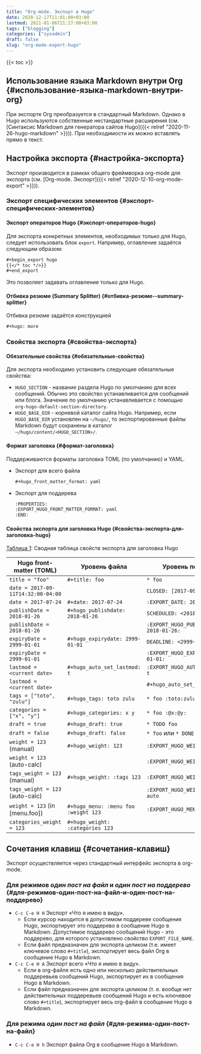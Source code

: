```yaml
---
title: "Org-mode. Экспорт в Hugo"
date: 2020-12-17T11:01:00+03:00
lastmod: 2021-01-06T21:27:00+03:00
tags: ["blogging"]
categories: ["sysadmin"]
draft: false
slug: "org-mode-export-hugo"
---
```


<!--more-->

{{< toc >}}


## Использование языка Markdown внутри Org {#использование-языка-markdown-внутри-org}

При экспорте Org преобразуется в стандартный Markdown. Однако в Hugo
используются собственные нестандартные расширения (см. [Синтаксис
Markdown для генератора сайтов Hugo]({{< relref "2020-11-26-hugo-markdown" >}})). При необходимости их можно
вставлять прямо в текст.


## Настройка экспорта {#настройка-экспорта}

Экспорт производится в рамках общего фреймворка org-mode для экспорта (см. [Org-mode. Экспорт]({{< relref "2020-12-10-org-mode-export" >}})).


### Экспорт специфических элементов {#экспорт-специфических-элементов}


#### Экспорт операторов Hugo {#экспорт-операторов-hugo}

Для экспорта конкретных элементов, необходимых только для Hugo, следует использовать блок `export`. Например, оглавление задаётся следующим образом:

```org
#+begin_export hugo
{{</* toc */>}}
#+end_export
```

Это позволяет задавать оглавление только для Hugo.


#### Отбивка резюме (Summary Splitter) {#отбивка-резюме--summary-splitter}

Отбивка резюме задаётся конструкцией

```org
#+hugo: more
```


### Свойства экспорта {#свойства-экспорта}


#### Обязательные свойства {#обязательные-свойства}

Для экспорта необходимо установить следующие обязательные свойства:

-   `HUGO_SECTION` - название раздела Hugo по умолчанию для всех
    сообщений. Обычно это свойство устанавливается для сообщений или
    блога. Значение по умолчанию устанавливается с помощью
    `org-hugo-default-section-directory`.
-   `HUGO_BASE_DIR` - корневой каталог сайта Hugo. Например, если
    `HUGO_BASE_DIR` установлен на `~/hugo/`, то экспортированные файлы
    Markdown будут сохранены в каталог `~/hugo/content/<HUGO_SECTION>/`.


#### Формат заголовка {#формат-заголовка}

Поддерживаются форматы заголовка TOML (по умолчанию) и YAML.

<!--list-separator-->

-  Экспорт для всего файла

    ```org
    #+hugo_front_matter_format: yaml
    ```

<!--list-separator-->

-  Экспорт для поддерева

    ```org
    :PROPERTIES:
    :EXPORT_HUGO_FRONT_MATTER_FORMAT: yaml
    :END:
    ```


#### Свойства экспорта для заголовка Hugo {#свойства-экспорта-для-заголовка-hugo}

<a id="table--hugo-export-properties-front-matter"></a>
<div class="table-caption">
  <span class="table-number"><a href="#table--hugo-export-properties-front-matter">&#1058;&#1072;&#1073;&#1083;&#1080;&#1094;&#1072; 1</a></span>:
  Сводная таблица свойств экспорта для заголовка Hugo
</div>

| Hugo front-matter (TOML)           | Уровень файла                        | Уровень поддерева                       |
|------------------------------------|--------------------------------------|-----------------------------------------|
| `title = "foo"`                    | `#+title: foo`                       | `* foo`                                 |
| `date = 2017-09-11T14:32:00-04:00` |                                      | `CLOSED: [2017-09-11 Mon 14:32]`        |
| `date = 2017-07-24`                | `#+date: 2017-07-24`                 | `:EXPORT_DATE: 2017-07-24`              |
| `publishDate = 2018-01-26`         | `#+hugo_publishdate: 2018-01-26`     | `SCHEDULED: <2018-01-26 Fri>`           |
| `publishDate = 2018-01-26`         |                                      | `:EXPORT_HUGO_PUBLISHDATE: 2018-01-26:` |
| `expiryDate = 2999-01-01`          | `#+hugo_expirydate: 2999-01-01`      | `DEADLINE: <2999-01-01 Tue>`            |
| `expiryDate = 2999-01-01`          |                                      | `:EXPORT_HUGO_EXPIRYDATE: 2999-01-01:`  |
| `lastmod = <current date>`         | `#+hugo_auto_set_lastmod: t`         | `:EXPORT_HUGO_AUTO_SET_LASTMOD: t`      |
| `lastmod = <current date>`         |                                      | `#+hugo_auto_set_lastmod: t`            |
| `tags = ["toto", "zulu"]`          | `#+hugo_tags: toto zulu`             | `* foo :toto:zulu:`                     |
| `categories = ["x", "y"]`          | `#+hugo_categories: x y`             | `* foo :@x:@y:`                         |
| `draft = true`                     | `#+hugo_draft: true`                 | `* TODO foo`                            |
| `draft = false`                    | `#+hugo_draft: false`                | `* foo` или `* DONE foo`                |
| `weight = 123` (manual)            | `#+hugo_weight: 123`                 | `:EXPORT_HUGO_WEIGHT: 123`              |
| `weight = 123` (auto-calc)         |                                      | `:EXPORT_HUGO_WEIGHT: auto`             |
| `tags_weight = 123` (manual)       | `#+hugo_weight: :tags 123`           | `:EXPORT_HUGO_WEIGHT: :tags 123`        |
| `tags_weight = 123` (auto-calc)    |                                      | `:EXPORT_HUGO_WEIGHT: :tags auto`       |
| `weight = 123` (in [menu.foo])     | `#+hugo_menu: :menu foo :weight 123` | `:EXPORT_HUGO_MENU: :menu foo`          |
| `categories_weight = 123`          | `#+hugo_weight: :categories 123`     |                                         |


## Сочетания клавиш {#сочетания-клавиш}

Экспорт осуществляется через стандартный интерфейс экспорта в org-mode.


### Для режимов _один пост на файл_ и _один пост на поддерево_ {#для-режимов-один-пост-на-файл-и-один-пост-на-поддерево}

-   `C-c C-e H H` Экспорт «Что я имею в виду».
    -   Если курсор находится в допустимом поддереве сообщения Hugo,
        экспортирует это поддерево в сообщение Hugo в Markdown. Допустимое
        поддерево сообщений Hugo - это поддерево, для которого установлено
        свойство `EXPORT_FILE_NAME`.
    -   Если файл предназначен для экспорта целиком (т.е. имеет ключевое
        слово `#+title`), экспортирует весь файл Org в сообщение Hugo в
        Markdown.
-   `C-c C-e H A` Экспорт всего «Что я имею в виду».
    -   Если в org-файле есть одно или несколько действительных
        поддеревьев сообщений Hugo, экспортирует их в сообщения Hugo в
        Markdown.
    -   Если файл предназначен для экспорта целиком (т. е. вообще нет
        действительных поддеревьев сообщений Hugo и есть ключевое слово
        `#+title`), экспортирует весь org-файл в сообщение Hugo в
        Markdown.


### Для режима _один пост на файл_ {#для-режима-один-пост-на-файл}

-   `C-c C-e H h` Экспорт файла Org в сообщение Hugo в Markdown.
